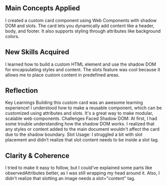 ## Main Concepts Applied
I created a custom card component using Web Components with shadow DOM and slots. The card lets you dynamically add content like a header, body, and footer. It also supports styling through attributes like background colors.

## New Skills Acquired
I learned how to build a custom HTML element and use the shadow DOM for encapsulating styles and content. The slots feature was cool because it allows me to place custom content in predefined areas.

## Reflection
Key Learnings
Building this custom card was an awesome learning experience! I understood how to make a reusable component, which can be customized using attributes and slots. It's a great way to make modular, scalable web components.
Challenges Faced
Shadow DOM: At first, I had some trouble understanding how the shadow DOM works. I realized that any styles or content added to the main document wouldn't affect the card due to the shadow boundary.
Slot Usage: I struggled a bit with slot placement and didn’t realize that slot content needs to be inside a slot tag.

## Clarity & Coherence
I tried to make it easy to follow, but I could’ve explained some parts like observedAttributes better, as I was still wrapping my head around it. Also, I didn’t realize that slotting an image needs a slot="content" tag.

